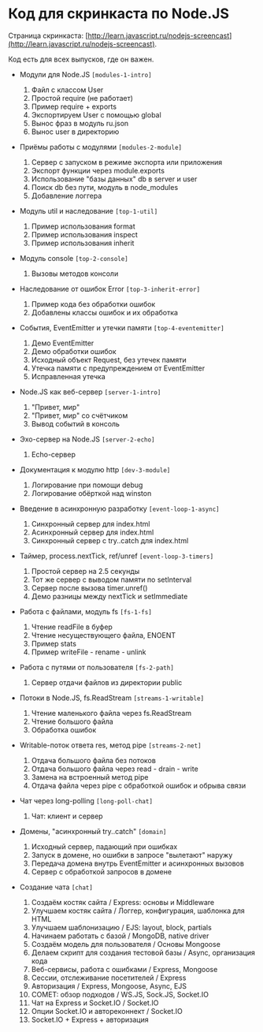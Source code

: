 # Код для скринкаста по Node.JS

Страница скринкаста: [http://learn.javascript.ru/nodejs-screencast](http://learn.javascript.ru/nodejs-screencast).

Код есть для всех выпусков, где он важен.

- Модули для Node.JS `[modules-1-intro]`
  1. Файл с классом User
  2. Простой require (не работает)
  3. Пример require + exports 
  4. Экспортируем User с помощью global
  5. Вынос фраз в модуль ru.json
  6. Вынос user в директорию

- Приёмы работы с модулями `[modules-2-module]`
  1. Сервер с запуском в режиме экспорта или приложения 
  2. Экспорт функции через module.exports
  3. Использование "базы данных" db в server и user
  4. Поиск db без пути, модуль в node_modules
  5. Добавление логгера

- Модуль util и наследование `[top-1-util]`
  1. Пример использования format
  2. Пример использования inspect
  3. Пример использования inherit

- Модуль console `[top-2-console]`
  1. Вызовы методов консоли

- Наследование от ошибок Error `[top-3-inherit-error]`
  1. Пример кода без обработки ошибок
  2. Добавлены классы ошибок и их обработка

- События, EventEmitter и утечки памяти `[top-4-eventemitter]`
  1. Демо EventEmitter
  2. Демо обработки ошибок
  3. Исходный объект Request, без утечек памяти
  4. Утечка памяти с предупреждением от EventEmitter
  5. Исправленная утечка 

- Node.JS как веб-сервер `[server-1-intro]`
  1. "Привет, мир"
  2. "Привет, мир" со счётчиком
  3. Вывод событий в консоль

- Эхо-сервер на Node.JS `[server-2-echo]`
  1. Echo-сервер

- Документация к модулю http `[dev-3-module]`
  1. Логирование при помощи debug
  2. Логирование обёрткой над winston

- Введение в асинхронную разработку `[event-loop-1-async]`
  1. Синхронный сервер для index.html
  2. Асинхронный сервер для index.html
  3. Синхронный сервер с try..catch для index.html

- Таймер, process.nextTick, ref/unref `[event-loop-3-timers]`
  1. Простой сервер на 2.5 секунды
  2. Тот же сервер с выводом памяти по setInterval
  3. Сервер после вызова timer.unref()
  4. Демо разницы между nextTick и setImmediate

- Работа с файлами, модуль fs `[fs-1-fs]`
  1. Чтение readFile в буфер
  2. Чтение несуществующего файла, ENOENT
  3. Пример stats
  4. Пример writeFile - rename - unlink

- Работа с путями от пользователя `[fs-2-path]`
  1. Сервер отдачи файлов из директории public

- Потоки в Node.JS, fs.ReadStream `[streams-1-writable]`
  1. Чтение маленького файла через fs.ReadStream
  2. Чтение большого файла
  3. Обработка ошибок

- Writable-поток ответа res, метод pipe `[streams-2-net]`
  1. Отдача большого файла без потоков
  2. Отдача большого файла через read - drain - write
  3. Замена на встроенный метод pipe
  4. Отдача файла через pipe с обработкой ошибок и обрыва связи

- Чат через long-polling `[long-poll-chat]`
  1. Чат: клиент и сервер

- Домены, "асинхронный try..catch" `[domain]`
  1. Исходный сервер, падающий при ошибках
  2. Запуск в домене, но ошибки в запросе "вылетают" наружу
  3. Передача домена внутрь EventEmitter и асинхронных вызовов
  4. Сервер с обработкой запросов в домене

- Создание чата `[chat]`
  1. Создаём костяк сайта / Express: основы и Middleware
  2. Улучшаем костяк сайта / Логгер, конфигурация, шаблонка для HTML
  3. Улучшаем шаблонизацию / EJS: layout, block, partials
  4. Начинаем работать с базой  / MongoDB, native driver
  5. Создаём модель для пользователя / Основы Mongoose
  6. Делаем скрипт для создания тестовой базы / Async, организация кода
  7. Веб-сервисы, работа с ошибками / Express, Mongoose
  8. Сессии, отслеживание посетителей / Express
  9. Авторизация / Express, Mongoose, Async, EJS
  10. COMET: обзор подходов / WS.JS, Sock.JS, Socket.IO
  11. Чат на Express и Socket.IO / Socket.IO
  12. Опции Socket.IO и автореконнект / Socket.IO
  13. Socket.IO + Express + авторизация
  


